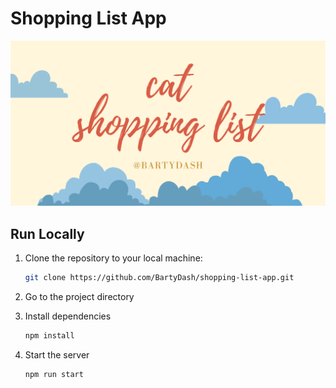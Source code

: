 # Shopping List App

![](./src/og.png)

## Run Locally

1. Clone the repository to your local machine:

    ```bash
    git clone https://github.com/BartyDash/shopping-list-app.git
    ```
2. Go to the project directory

3. Install dependencies
    ```bash
    npm install
    ```

4. Start the server
    ```bash
    npm run start
    ```
